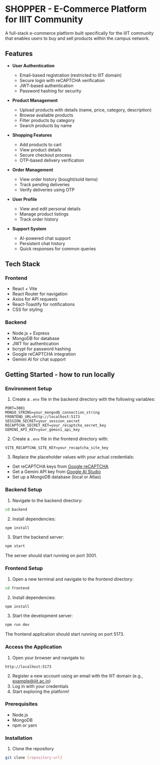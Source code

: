 # SHOPPER - E-Commerce Platform for IIIT Community

A full-stack e-commerce platform built specifically for the IIIT community that enables users to buy and sell products within the campus network.

## Features

- **User Authentication**
  - Email-based registration (restricted to IIIT domain)
  - Secure login with reCAPTCHA verification
  - JWT-based authentication
  - Password hashing for security

- **Product Management**
  - Upload products with details (name, price, category, description)
  - Browse available products
  - Filter products by category
  - Search products by name

- **Shopping Features**
  - Add products to cart
  - View product details
  - Secure checkout process
  - OTP-based delivery verification

- **Order Management**
  - View order history (bought/sold items)
  - Track pending deliveries
  - Verify deliveries using OTP

- **User Profile**
  - View and edit personal details
  - Manage product listings
  - Track order history

- **Support System**
  - AI-powered chat support
  - Persistent chat history
  - Quick responses for common queries

## Tech Stack

### Frontend
- React + Vite
- React Router for navigation
- Axios for API requests
- React-Toastify for notifications
- CSS for styling

### Backend
- Node.js + Express
- MongoDB for database
- JWT for authentication
- bcrypt for password hashing
- Google reCAPTCHA integration
- Gemini AI for chat support

## Getting Started - how to run locally

### Environment Setup

1. Create a `.env` file in the backend directory with the following variables:
```
PORT=3001
MONGO_STRING=your_mongodb_connection_string
FRONTEND_URL=http://localhost:5173
SESSION_SECRET=your_session_secret
RECAPTCHA_SECRET_KEY=your_recaptcha_secret_key
GEMINI_API_KEY=your_gemini_api_key
```

2. Create a `.env` file in the frontend directory with:
```
VITE_RECAPTCHA_SITE_KEY=your_recaptcha_site_key
```

3. Replace the placeholder values with your actual credentials:
  - Get reCAPTCHA keys from [Google reCAPTCHA](https://www.google.com/recaptcha/admin)
  - Get a Gemini API key from [Google AI Studio](https://ai.google.dev/)
  - Set up a MongoDB database (local or Atlas)

### Backend Setup

1. Navigate to the backend directory:
```bash
cd backend
```

2. Install dependencies:
```bash
npm install
```

3. Start the backend server:
```bash
npm start
```
The server should start running on port 3001.

### Frontend Setup

1. Open a new terminal and navigate to the frontend directory:
```bash
cd frontend
```

2. Install dependencies:
```bash
npm install
```

3. Start the development server:
```bash
npm run dev
```
The frontend application should start running on port 5173.

### Access the Application

1. Open your browser and navigate to:
```
http://localhost:5173
```

2. Register a new account using an email with the IIIT domain (e.g., example@iiit.ac.in)
3. Log in with your credentials
4. Start exploring the platform!

### Prerequisites
- Node.js
- MongoDB
- npm or yarn

### Installation

1. Clone the repository
```bash
git clone [repository-url]